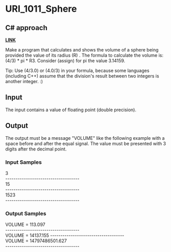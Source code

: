 # URI_1011_Sphere

## C# approach

<strong> <a href='https://www.urionlinejudge.com.br/judge/en/problems/view/1011'> LINK </a> </strong>  <br>

Make a program that calculates and shows the volume of a sphere being provided the value of its radius (R) . The formula to calculate the volume is: (4/3) * pi * R3. Consider (assign) for pi the value 3.14159.

Tip: Use (4/3.0) or (4.0/3) in your formula, because some languages (including C++) assume that the division's result between two integers is another integer. :)

## Input <br>
The input contains a value of floating point (double precision).

## Output <br>
The output must be a message "VOLUME" like the following example with a space before and after the equal signal. The value must be presented with 3 digits after the decimal point.

### Input Samples
3 <br>
------------------------------------ <br>
15 <br>
------------------------------------ <br>
1523 <br>
------------------------------------ <br>

### Output Samples
VOLUME = 113.097 <br>
------------------------------------ <br>
VOLUME = 14137.155 <r>
------------------------------------ <br>
VOLUME = 14797486501.627 <br>
------------------------------------ <br>

